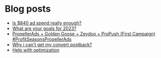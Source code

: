 # Blog posts
<!-- BLOG-POST-LIST:START -->
- [Is $840 ad spend really enough?](https://afflift.com/f/threads/is-840-ad-spend-really-enough.10153/)
- [What are your goals for 2023?](https://afflift.com/f/threads/what-are-your-goals-for-2023.10077/)
- [PropellerAds + Golden Goose + Zeydoo + ProPush &lpar;First Campaign&rpar; #ProfitSeasonsPropellerAds](https://afflift.com/f/threads/propellerads-golden-goose-zeydoo-propush-first-campaign-profitseasonspropellerads.10123/)
- [Why i can&#39;t get my convert postback?](https://afflift.com/f/threads/why-i-cant-get-my-convert-postback.10137/)
- [Help with optimization](https://afflift.com/f/threads/help-with-optimization.10095/)
<!-- BLOG-POST-LIST:END -->
